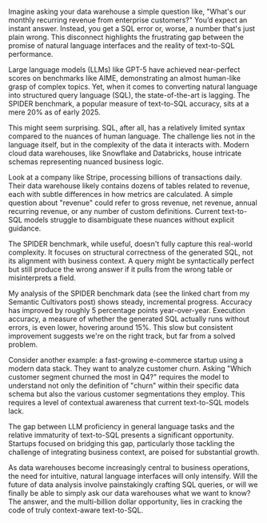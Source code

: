 Imagine asking your data warehouse a simple question like, "What's our monthly recurring revenue from enterprise customers?"  You’d expect an instant answer. Instead, you get a SQL error or, worse, a number that's just plain wrong.  This disconnect highlights the frustrating gap between the promise of natural language interfaces and the reality of text-to-SQL performance.

Large language models (LLMs) like GPT-5 have achieved near-perfect scores on benchmarks like AIME, demonstrating an almost human-like grasp of complex topics.  Yet, when it comes to converting natural language into structured query language (SQL), the state-of-the-art is lagging.  The SPIDER benchmark, a popular measure of text-to-SQL accuracy, sits at a mere 20% as of early 2025.

This might seem surprising. SQL, after all, has a relatively limited syntax compared to the nuances of human language. The challenge lies not in the language itself, but in the complexity of the data it interacts with.  Modern cloud data warehouses, like Snowflake and Databricks, house intricate schemas representing nuanced business logic.

Look at a company like Stripe, processing billions of transactions daily. Their data warehouse likely contains dozens of tables related to revenue, each with subtle differences in how metrics are calculated.  A simple question about "revenue" could refer to gross revenue, net revenue, annual recurring revenue, or any number of custom definitions.  Current text-to-SQL models struggle to disambiguate these nuances without explicit guidance.

The SPIDER benchmark, while useful, doesn't fully capture this real-world complexity. It focuses on structural correctness of the generated SQL, not its alignment with business context.  A query might be syntactically perfect but still produce the wrong answer if it pulls from the wrong table or misinterprets a field.

My analysis of the SPIDER benchmark data (see the linked chart from my Semantic Cultivators post) shows steady, incremental progress.  Accuracy has improved by roughly 5 percentage points year-over-year.  Execution accuracy, a measure of whether the generated SQL actually runs without errors, is even lower, hovering around 15%. This slow but consistent improvement suggests we're on the right track, but far from a solved problem.

Consider another example: a fast-growing e-commerce startup using a modern data stack. They want to analyze customer churn.  Asking "Which customer segment churned the most in Q4?" requires the model to understand not only the definition of "churn" within their specific data schema but also the various customer segmentations they employ. This requires a level of contextual awareness that current text-to-SQL models lack.

The gap between LLM proficiency in general language tasks and the relative immaturity of text-to-SQL presents a significant opportunity.  Startups focused on bridging this gap, particularly those tackling the challenge of integrating business context, are poised for substantial growth.

As data warehouses become increasingly central to business operations, the need for intuitive, natural language interfaces will only intensify. Will the future of data analysis involve painstakingly crafting SQL queries, or will we finally be able to simply ask our data warehouses what we want to know?  The answer, and the multi-billion dollar opportunity, lies in cracking the code of truly context-aware text-to-SQL.
